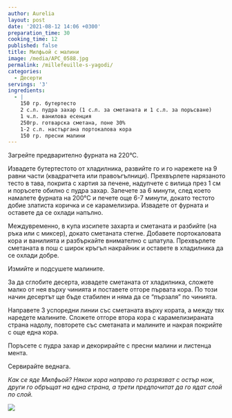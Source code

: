 ```yaml
---
author: Aurelia
layout: post
date: '2021-08-12 14:06 +0300'
preparation_time: 30
cooking_time: 12
published: false
title: Милфьой с малини
image: /media/APC_0588.jpg
permalink: /millefeuille-s-yagodi/
categories:
  - Десерти
servings: '3'
ingredients:
  - |
    150 гр. бутертесто
    2 с.л. пудра захар (1 с.л. за сметаната и 1 с.л. за поръсване)
    1 ч.л. ванилова есенция
    250гр. готварска сметана, поне 30%
    1-2 с.л. настъргана портокалова кора
    150 гр. пресни малини
---
```

Загрейте предварително фурната на 220°С.

Извадете бутертестото от хладилника, развийте го и го нарежете на 9 равни части (квадратчета или правоъгълници). Прехвърлете нарязаното тесто в тава, покрита с хартия за печене, надупчете с вилица през 1 см и поръсете обилно с пудра захар. Запечете за 6 минути, след което намалете фурната на 200°С и печете още 6-7 минути, докато тестото добие златиста коричка и се карамелизира. Извадете от фурната и оставете да се охлади напълно.

Междувременно, в купа изсипете захарта и сметаната и разбийте (на ръка или с миксер), докато сметаната стегне. Добавете портокаловата кора и ванилията и разбъркайте внимателно с шпатула.
Прехвърлете сметаната в пош с широк кръгъл накрайник и оставете в хладилника да се охлади добре.

Измийте и подсушете малините.

За да сглобите десерта, извадете сметаната от хладилника, сложете малко от нея върху чинията и поставете отгоре първата кора. По този начин десертът ще бъде стабилен и няма да се “пързаля” по чинията. 

Направете 3 успоредни линии със сметаната върху кората, а между тях наредете малините. Сложете отгоре втора кора с карамелизираната страна надолу, повторете със сметаната и малините и накрая покрийте с още една кора.

Поръсете с пудра захар и декорирайте с пресни малини и листенца мента.

Сервирайте веднага.

_Как се яде Милфьой?
Някои хора направо го разрязват с остър нож, други го обръщат на една страна, а трети предпочитат да го ядат слой по слой._

![]({{site.baseurl}}/media/APC_0602.jpg)